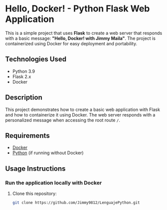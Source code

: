 
# Hello, Docker! - Python Flask Web Application

This is a simple project that uses **Flask** to create a web server that responds with a basic message: **"Hello, Docker! with Jimmy Maila"**. The project is containerized using Docker for easy deployment and portability.

## Technologies Used

- Python 3.9
- Flask 2.x
- Docker

## Description

This project demonstrates how to create a basic web application with Flask and how to containerize it using Docker. The web server responds with a personalized message when accessing the root route `/`.

## Requirements

- [Docker](https://www.docker.com/get-started)
- [Python](https://www.python.org/) (if running without Docker)

## Usage Instructions

### Run the application locally with Docker

1. Clone this repository:

   ```bash
   git clone https://github.com/Jimmy9812/LenguajePython.git
    ```
